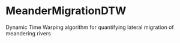 # MeanderMigrationDTW
Dynamic Time Warping algorithm for quantifying lateral migration of meandering rivers
